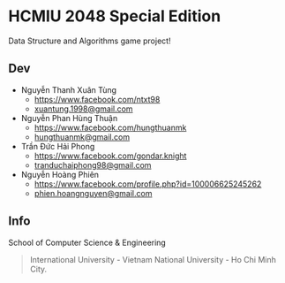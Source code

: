 # HCMIU 2048 Special Edition
Data Structure and Algorithms game project!

## Dev
  * Nguyễn Thanh Xuân Tùng
    * https://www.facebook.com/ntxt98
    * xuantung.1998@gmail.com
  * Nguyễn Phan Hùng Thuận
    * https://www.facebook.com/hungthuanmk
    * hungthuanmk@gmail.com
  * Trần Đức Hải Phong
    * https://www.facebook.com/gondar.knight
    * tranduchaiphong98@gmail.com
  * Nguyễn Hoàng Phiên
    * https://www.facebook.com/profile.php?id=100006625245262
    * phien.hoangnguyen@gmail.com

## Info
School of Computer Science & Engineering
> International University - Vietnam National University - Ho Chi Minh City.
